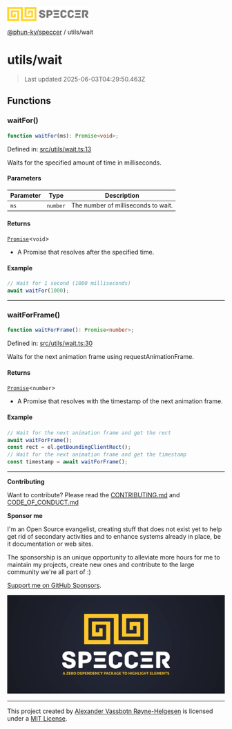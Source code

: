 <div><img alt="SPECCER logo" src="https://raw.githubusercontent.com/phun-ky/speccer/main/public/logo-speccer-horizontal-colored-package.svg?raw=true" style="max-height:32px;"/></div>

[@phun-ky/speccer](../README.md) / utils/wait

# utils/wait

> Last updated 2025-06-03T04:29:50.463Z

## Functions

### waitFor()

```ts
function waitFor(ms): Promise<void>;
```

Defined in:
[src/utils/wait.ts:13](https://github.com/phun-ky/speccer/blob/main/src/utils/wait.ts#L13)

Waits for the specified amount of time in milliseconds.

#### Parameters

| Parameter | Type     | Description                         |
| --------- | -------- | ----------------------------------- |
| `ms`      | `number` | The number of milliseconds to wait. |

#### Returns

[`Promise`](https://developer.mozilla.org/docs/Web/JavaScript/Reference/Global_Objects/Promise)<`void`>

- A Promise that resolves after the specified time.

#### Example

```ts
// Wait for 1 second (1000 milliseconds)
await waitFor(1000);
```

---

### waitForFrame()

```ts
function waitForFrame(): Promise<number>;
```

Defined in:
[src/utils/wait.ts:30](https://github.com/phun-ky/speccer/blob/main/src/utils/wait.ts#L30)

Waits for the next animation frame using requestAnimationFrame.

#### Returns

[`Promise`](https://developer.mozilla.org/docs/Web/JavaScript/Reference/Global_Objects/Promise)<`number`>

- A Promise that resolves with the timestamp of the next animation frame.

#### Example

```ts
// Wait for the next animation frame and get the rect
await waitForFrame();
const rect = el.getBoundingClientRect();
// Wait for the next animation frame and get the timestamp
const timestamp = await waitForFrame();
```

---

**Contributing**

Want to contribute? Please read the
[CONTRIBUTING.md](https://github.com/phun-ky/speccer/blob/main/CONTRIBUTING.md)
and
[CODE_OF_CONDUCT.md](https://github.com/phun-ky/speccer/blob/main/CODE_OF_CONDUCT.md)

**Sponsor me**

I'm an Open Source evangelist, creating stuff that does not exist yet to help
get rid of secondary activities and to enhance systems already in place, be it
documentation or web sites.

The sponsorship is an unique opportunity to alleviate more hours for me to
maintain my projects, create new ones and contribute to the large community
we're all part of :)

[Support me on GitHub Sponsors](https://github.com/sponsors/phun-ky).

![Speccer banner, with logo and slogan: A zero dependency package to annotate or highlight elements](https://github.com/phun-ky/speccer/blob/main/public/speccer-banner.png?raw=true)

---

This project created by [Alexander Vassbotn Røyne-Helgesen](http://phun-ky.net)
is licensed under a [MIT License](https://choosealicense.com/licenses/mit/).
